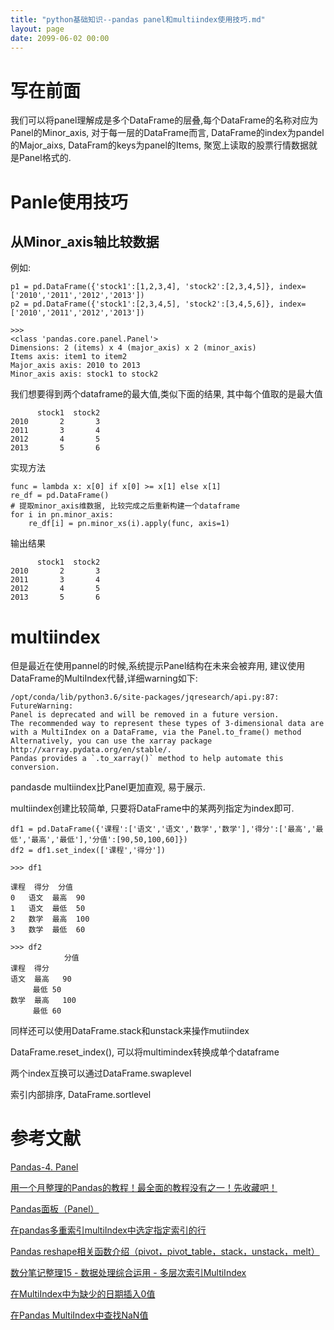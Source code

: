 ```yaml
---
title: "python基础知识--pandas panel和multiindex使用技巧.md"
layout: page
date: 2099-06-02 00:00
---
```



# 写在前面
我们可以将panel理解成是多个DataFrame的层叠,每个DataFrame的名称对应为Panel的Minor_axis, 对于每一层的DataFrame而言, DataFrame的index为pandel的Major_aixs, DataFram的keys为panel的Items, 聚宽上读取的股票行情数据就是Panel格式的.

# Panle使用技巧
## 从Minor_axis轴比较数据
例如:
```
p1 = pd.DataFrame({'stock1':[1,2,3,4], 'stock2':[2,3,4,5]}, index=['2010','2011','2012','2013'])
p2 = pd.DataFrame({'stock1':[2,3,4,5], 'stock2':[3,4,5,6]}, index=['2010','2011','2012','2013'])

>>>
<class 'pandas.core.panel.Panel'>
Dimensions: 2 (items) x 4 (major_axis) x 2 (minor_axis)
Items axis: item1 to item2
Major_axis axis: 2010 to 2013
Minor_axis axis: stock1 to stock2
```
我们想要得到两个dataframe的最大值,类似下面的结果, 其中每个值取的是最大值
```
      stock1  stock2
2010       2       3
2011       3       4
2012       4       5
2013       5       6
```

实现方法
```
func = lambda x: x[0] if x[0] >= x[1] else x[1]
re_df = pd.DataFrame()
# 提取minor_axis维数据, 比较完成之后重新构建一个dataframe
for i in pn.minor_axis:
    re_df[i] = pn.minor_xs(i).apply(func, axis=1)
```
输出结果
```
      stock1  stock2
2010       2       3
2011       3       4
2012       4       5
2013       5       6
```
# multiindex
但是最近在使用pannel的时候,系统提示Panel结构在未来会被弃用, 建议使用DataFrame的MultiIndex代替,详细warning如下:
```
/opt/conda/lib/python3.6/site-packages/jqresearch/api.py:87: FutureWarning: 
Panel is deprecated and will be removed in a future version.
The recommended way to represent these types of 3-dimensional data are with a MultiIndex on a DataFrame, via the Panel.to_frame() method
Alternatively, you can use the xarray package http://xarray.pydata.org/en/stable/.
Pandas provides a `.to_xarray()` method to help automate this conversion.
```

pandasde multiindex比Panel更加直观, 易于展示.

multiindex创建比较简单, 只要将DataFrame中的某两列指定为index即可.
```
df1 = pd.DataFrame({'课程':['语文','语文','数学','数学'],'得分':['最高','最低','最高','最低'],'分值':[90,50,100,60]})
df2 = df1.set_index(['课程','得分'])

>>> df1

课程	得分	分值
0	语文	最高	90
1	语文	最低	50
2	数学	最高	100
3	数学	最低	60

>>> df2
            分值
课程  得分	
语文  最高	 90
     最低	50
数学  最高	 100
     最低	60
```

同样还可以使用DataFrame.stack和unstack来操作mutiindex

DataFrame.reset_index(), 可以将multimindex转换成单个dataframe

两个index互换可以通过DataFrame.swaplevel

索引内部排序, DataFrame.sortlevel

# 参考文献
[Pandas-4. Panel](https://www.jianshu.com/p/0865813c590e)

[用一个月整理的Pandas的教程！最全面的教程没有之一！先收藏吧！](https://www.jianshu.com/p/5aa6579f70b1)

[Pandas面板（Panel）](https://www.yiibai.com/pandas/python_pandas_panel.html)

[在pandas多重索引multiIndex中选定指定索引的行](https://blog.csdn.net/PIPIXIU/article/details/80232805)

[Pandas reshape相关函数介绍（pivot，pivot_table，stack，unstack，melt）](https://blog.csdn.net/wj1066/article/details/82261458)

[数分笔记整理15 - 数据处理综合运用 - 多层次索引MultiIndex](https://blog.csdn.net/qq_42442369/article/details/86662641)

[在MultiIndex中为缺少的日期插入0值](https://codeday.me/bug/20190401/860405.html)

[在Pandas MultiIndex中查找NaN值](https://codeday.me/bug/20190607/1193787.html)

